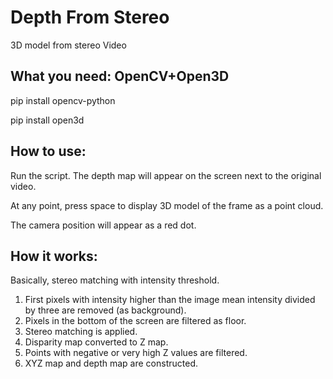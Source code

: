 # Depth From Stereo
3D model from stereo Video

## What you need: OpenCV+Open3D

pip install opencv-python

pip install open3d

## How to use:
Run the script. 
The depth map will appear on the screen next to the original video.

At any point, press space to display 3D model of the frame as a point cloud.

The camera position will appear as a red dot.

## How it works:
Basically, stereo matching with intensity threshold.
1) First pixels with intensity higher than the image mean intensity divided by three are removed (as background).
2) Pixels in the bottom of the screen are filtered as floor.
3) Stereo matching is applied.
4) Disparity map converted to Z map.
5) Points with negative or very high Z values are filtered.
6) XYZ map and depth map are constructed.
